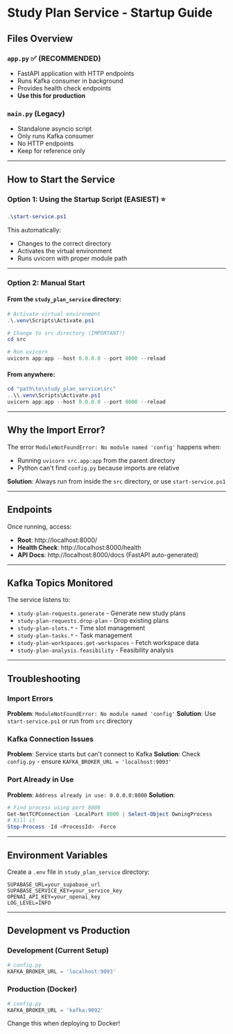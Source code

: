 # Study Plan Service - Startup Guide

## Files Overview

### `app.py` ✅ (RECOMMENDED)

- FastAPI application with HTTP endpoints
- Runs Kafka consumer in background
- Provides health check endpoints
- **Use this for production**

### `main.py` (Legacy)

- Standalone asyncio script
- Only runs Kafka consumer
- No HTTP endpoints
- Keep for reference only

---

## How to Start the Service

### Option 1: Using the Startup Script (EASIEST) ⭐

```powershell
.\start-service.ps1
```

This automatically:

- Changes to the correct directory
- Activates the virtual environment
- Runs uvicorn with proper module path

---

### Option 2: Manual Start

#### From the `study_plan_service` directory:

```powershell
# Activate virtual environment
.\.venv\Scripts\Activate.ps1

# Change to src directory (IMPORTANT!)
cd src

# Run uvicorn
uvicorn app:app --host 0.0.0.0 --port 8000 --reload
```

#### From anywhere:

```powershell
cd "path\to\study_plan_service\src"
..\\.venv\Scripts\Activate.ps1
uvicorn app:app --host 0.0.0.0 --port 8000 --reload
```

---

## Why the Import Error?

The error `ModuleNotFoundError: No module named 'config'` happens when:

- Running `uvicorn src.app:app` from the parent directory
- Python can't find `config.py` because imports are relative

**Solution**: Always run from inside the `src` directory, or use `start-service.ps1`

---

## Endpoints

Once running, access:

- **Root**: http://localhost:8000/
- **Health Check**: http://localhost:8000/health
- **API Docs**: http://localhost:8000/docs (FastAPI auto-generated)

---

## Kafka Topics Monitored

The service listens to:

- `study-plan-requests.generate` - Generate new study plans
- `study-plan-requests.drop-plan` - Drop existing plans
- `study-plan-slots.*` - Time slot management
- `study-plan-tasks.*` - Task management
- `study-plan-workspaces.get-workspaces` - Fetch workspace data
- `study-plan-analysis.feasibility` - Feasibility analysis

---

## Troubleshooting

### Import Errors

**Problem**: `ModuleNotFoundError: No module named 'config'`
**Solution**: Use `start-service.ps1` or run from `src` directory

### Kafka Connection Issues

**Problem**: Service starts but can't connect to Kafka
**Solution**: Check `config.py` - ensure `KAFKA_BROKER_URL = 'localhost:9093'`

### Port Already in Use

**Problem**: `Address already in use: 0.0.0.0:8000`
**Solution**:

```powershell
# Find process using port 8000
Get-NetTCPConnection -LocalPort 8000 | Select-Object OwningProcess
# Kill it
Stop-Process -Id <ProcessId> -Force
```

---

## Environment Variables

Create a `.env` file in `study_plan_service` directory:

```env
SUPABASE_URL=your_supabase_url
SUPABASE_SERVICE_KEY=your_service_key
OPENAI_API_KEY=your_openai_key
LOG_LEVEL=INFO
```

---

## Development vs Production

### Development (Current Setup)

```python
# config.py
KAFKA_BROKER_URL = 'localhost:9093'
```

### Production (Docker)

```python
# config.py
KAFKA_BROKER_URL = 'kafka:9092'
```

Change this when deploying to Docker!
